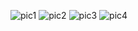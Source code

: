 ![pic1](https://user-images.githubusercontent.com/79946260/124390740-505df380-dcc3-11eb-8e7f-c5edc76839d2.png)
![pic2](https://user-images.githubusercontent.com/79946260/124390755-5d7ae280-dcc3-11eb-90ef-e0d92d843b8a.png)
![pic3](https://user-images.githubusercontent.com/79946260/124390761-610e6980-dcc3-11eb-87cf-917f0b1b20ca.png)
  ![pic4](https://user-images.githubusercontent.com/79946260/124390764-64a1f080-dcc3-11eb-85e7-a0c5e14e988d.png)

